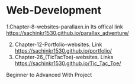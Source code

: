 # Web-Development
1.Chapter-8-websites-parallaxn.in Its offical link  https://sachinkr1530.github.io/parallax_adventure/


2. Chapter-12-Portfolio-websites. Link https://sachinkr1530.github.io/portfolio/
3. Chapter-26_(TicTacToe)-websites. Links https://sachinkr1530.github.io/Tic_Tac_Toe/


Beginner to Advanced With Project
